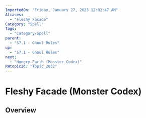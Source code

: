 ```yaml
---
ImportedOn: "Friday, January 27, 2023 12:02:47 AM"
Aliases:
  - "Fleshy Facade"
Category: "Spell"
Tags:
  - "Category/Spell"
parent:
  - "S7.1 - Ghoul Rules"
up:
  - "S7.1 - Ghoul Rules"
next:
  - "Hungry Earth (Monster Codex)"
RWtopicId: "Topic_2832"
---
```

# Fleshy Facade (Monster Codex)
## Overview
